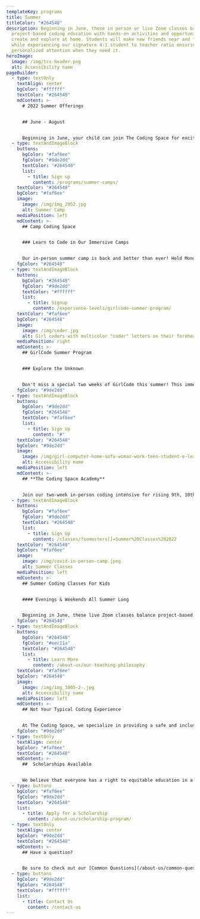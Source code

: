```yaml
---
templateKey: programs
title: Summer
titleColor: "#264548"
description: Beginning in June, these in person or live Zoom classes balance
  project-based coding education with hands-on activities and opportunities to
  create and explore at home. Students will make new friends near and far, all
  while experiencing our signature 4:1 student to teacher ratio ensuring
  personalized attention when they need it.
heroImage:
  image: /img/tcs-header.png
  alt: Accessibility name
pageBuilder:
  - type: textOnly
    textAlign: center
    bgColor: "#ffffff"
    textColor: "#264548"
    mdContent: >-
      # 2022 Summer Offerings


      ## June - August


      Beginning in June, your child can join The Coding Space for exciting opportunities to keep learning all summer long. Choose from in-person summer camp options or attend classes in-person or online, for ultimate flexibility.  All of our summer offerings ensure students will make new friends near and far, all while experiencing our signature 4:1 student to teacher ratio ensuring personalized attention when they need it.
  - type: textAndImageBlock
    buttons:
      bgColor: "#faf6ee"
      fgColor: "#9de2dd"
      textColor: "#264548"
      list:
        - title: Sign up
          content: /programs/summer-camps/
    textColor: "#264548"
    bgColor: "#faf6ee"
    image:
      image: /img/img_2952.jpg
      alt: Summer Camp
    mediaPosition: left
    mdContent: >-
      ## Camp Coding Space


      ### Learn to Code in Our Immersive Camps


      Our in-person summer camp is back and better than ever! Held Monday through Friday throughout the summer on the Upper East Side in NYC and Park Slope, Brooklyn, our camps combine project-based coding, STEM exploration, team-building activities, exciting field trips, and more to create an unforgettable summer experience.
    fgColor: "#264548"
  - type: textAndImageBlock
    buttons:
      bgColor: "#264548"
      fgColor: "#9de2dd"
      textColor: "#ffffff"
      list:
        - title: Signup
          content: /experience-levels/girlcode-summer-program/
    textColor: "#faf6ee"
    bgColor: "#264548"
    image:
      image: /img/coder.jpg
      alt: Girl coders with multicolor "coder" letters on their foreheads.
    mediaPosition: right
    mdContent: >-
      ## GirlCode Summer Program


      ### Explore the Unknown


      Don't miss a special two weeks of GirlCode this summer! This immersive two-week program combines project-based coding, STEM exploration, epic team challenges, field trips, and more in a supportive and inclusive space that gives participants the tools and confidence they need to take on STEM by storm.
    fgColor: "#9de2dd"
  - type: textAndImageBlock
    buttons:
      bgColor: "#9de2dd"
      fgColor: "#264548"
      textColor: "#faf6ee"
      list:
        - title: Sign Up
          content: "#"
    textColor: "#264548"
    bgColor: "#9de2dd"
    image:
      image: /img/girl-computer-home-sofa-woman-work-teen-student-e-learning-communication-laptop-internet-couch-online_t20_ojmlne.jpg
      alt: Accessibility name
    mediaPosition: left
    mdContent: >-
      ## **The Coding Space Academy**


      Join our two-week in-person coding intensive for rising 9th, 10th, 11th, and 12th graders. In this brand new rigorous pre-college program, coding novices and experienced programmers alike will pick up the hard skills of coding, dive into the professional and collegiate world of computer science, test their limits, make friends, and be treated like the young adults that they are — all in an immersive boot camp setting.
  - type: textAndImageBlock
    buttons:
      bgColor: "#faf6ee"
      fgColor: "#9de2dd"
      textColor: "#264548"
      list:
        - title: Sign Up
          content: /classes/?semesters[]=Summer%20Classes%202022
    textColor: "#264548"
    bgColor: "#faf6ee"
    image:
      image: /img/covid-in-person-camp.jpeg
      alt: Summer Classes
    mediaPosition: left
    mdContent: >-
      ## Summer Coding Classes For Kids


      #### Evenings & Weekends All Summer Long


      Beginning in June, these live Zoom classes balance project-based coding education with hands-on activities and opportunities to create and explore at home. Students will make new friends near and far, all while experiencing our signature 4:1 student to teacher ratio ensuring personalized attention when they need it. Featuring evening and weekend classes, this option is a perfect way for busy kids to continue their coding journey over the summer.
    fgColor: "#264548"
  - type: textAndImageBlock
    buttons:
      bgColor: "#264548"
      fgColor: "#eec11a"
      textColor: "#264548"
      list:
        - title: Learn More
          content: /about-us/our-teaching-philosophy
    textColor: "#faf6ee"
    bgColor: "#264548"
    image:
      image: /img/img_3005-2-.jpg
      alt: Accessibility name
    mediaPosition: left
    mdContent: >-
      ## Not Your Typical Coding Experience


      At The Coding Space, we specialize in providing a safe and inclusive learning environment for kids to have fun, be challenged, and discover their passions. Our teachers never lecture; instead, they ask targeted questions using the Socratic Method to get students thinking and problem solving on their own. By focusing on the development of computational thinking skills, intellectual confidence, self-expression, and independence, our students learn to code while growing as thinkers, learners, and leaders.
    fgColor: "#9de2dd"
  - type: textOnly
    textAlign: center
    bgColor: "#faf6ee"
    textColor: "#264548"
    mdContent: >-
      ##  Scholarships Available


      We believe that everyone has a right to equitable education in a safe and inclusive learning environment and are committed to increasing access to our high quality coding programs. Our scholarship program accounts for 25 percent of the students we teach. Our long-term goal as we work towards educational equity is to reach 50 percent of our students through at-cost and pro-bono services.
  - type: buttons
    bgColor: "#faf6ee"
    fgColor: "#9de2dd"
    textColor: "#264548"
    list:
      - title: Apply for a Scholarship
        content: /about-us/scholarship-program/
  - type: textOnly
    textAlign: center
    bgColor: "#9de2dd"
    textColor: "#264548"
    mdContent: >-
      ## Have a question?


      Be sure to check out our [Common Questions](/about-us/common-questions/). If you still don’t see what you need, reach out to us.
  - type: buttons
    bgColor: "#9de2dd"
    fgColor: "#264548"
    textColor: "#ffffff"
    list:
      - title: Contact Us
        content: /contact-us
---
```


